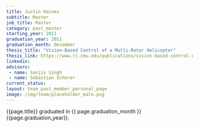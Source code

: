 ```yaml
---
title: Justin Haines
subtitle: Master
job_title: Master
category: past_master
starting_year: 2011
graduation_year: 2011
graduation_month: December
thesis_title: "Vision-Based Control of a Multi-Rotor Helicopter"
thesis_link: https://www.ri.cmu.edu/publications/vision-based-control-of-a-multi-rotor-helicopter/
linkedin:
advisors:
 - name: Sanjiv Singh
 - name: Sebastian Scherer
current_status:
layout: team_past_member_personal_page
image: /img/team/placeholder_male.png
---
```


{{page.title}} graduated in {{ page.graduation_month }} {{page.graduation_year}}.
